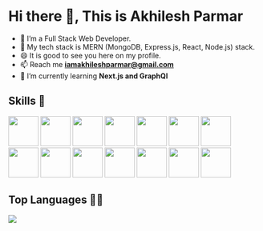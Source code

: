 # Hi there 👋, This is Akhilesh Parmar

- 🔭 I’m a Full Stack Web Developer.
- 🌱 My tech stack is MERN (MongoDB, Express.js, React, Node.js) stack.
- 😄 It is good to see you here on my profile.
- 📫 Reach me **iamakhileshparmar@gmail.com**
- 🌱 I’m currently learning **Next.js and GraphQl**

## Skills 🤖

<div>
<img height="60" width="60" src="https://raw.githubusercontent.com/akhileshparmar/akhileshparmar.github.io/0d0976dfd6a215aff7da54d3b6e03aa08bcd54c3/src/images/html.svg" />
<img height="60" width="60" src="https://raw.githubusercontent.com/akhileshparmar/akhileshparmar.github.io/0d0976dfd6a215aff7da54d3b6e03aa08bcd54c3/src/images/css.svg" />
<img height="60" width="60" src="https://raw.githubusercontent.com/akhileshparmar/akhileshparmar.github.io/0d0976dfd6a215aff7da54d3b6e03aa08bcd54c3/src/images/javascript.svg" />
<img height="60" width="60" src="https://raw.githubusercontent.com/akhileshparmar/akhileshparmar.github.io/0d0976dfd6a215aff7da54d3b6e03aa08bcd54c3/src/images/typescript.svg" />
<img height="60" width="60" src="https://raw.githubusercontent.com/akhileshparmar/akhileshparmar.github.io/0d0976dfd6a215aff7da54d3b6e03aa08bcd54c3/src/images/mongodb.svg" />
<img height="60" width="60" src="https://raw.githubusercontent.com/akhileshparmar/akhileshparmar.github.io/0d0976dfd6a215aff7da54d3b6e03aa08bcd54c3/src/images/expressjs(b).svg" />
<img height="60" width="60" src="https://raw.githubusercontent.com/akhileshparmar/akhileshparmar.github.io/0d0976dfd6a215aff7da54d3b6e03aa08bcd54c3/src/images/reactjs.svg" />
<img height="60" width="60" src="https://raw.githubusercontent.com/akhileshparmar/akhileshparmar.github.io/0d0976dfd6a215aff7da54d3b6e03aa08bcd54c3/src/images/nodejs.svg" />
<img height="60" width="60" src="https://raw.githubusercontent.com/akhileshparmar/akhileshparmar.github.io/0d0976dfd6a215aff7da54d3b6e03aa08bcd54c3/src/images/nextjs(b).svg" />
<img height="60" width="60" src="https://raw.githubusercontent.com/akhileshparmar/akhileshparmar.github.io/0d0976dfd6a215aff7da54d3b6e03aa08bcd54c3/src/images/graphql.svg" />
<img height="60" width="60" src="https://raw.githubusercontent.com/akhileshparmar/akhileshparmar.github.io/0d0976dfd6a215aff7da54d3b6e03aa08bcd54c3/src/images/git.svg" />
<img height="60" width="60" src="https://raw.githubusercontent.com/akhileshparmar/akhileshparmar.github.io/0d0976dfd6a215aff7da54d3b6e03aa08bcd54c3/src/images/redux.svg" />
<img height="60" width="60" src="https://raw.githubusercontent.com/akhileshparmar/akhileshparmar.github.io/0d0976dfd6a215aff7da54d3b6e03aa08bcd54c3/src/images/tailwind.svg" />
<img height="60" width="60" src="https://raw.githubusercontent.com/akhileshparmar/akhileshparmar.github.io/0d0976dfd6a215aff7da54d3b6e03aa08bcd54c3/src/images/bootstrap.svg" />
</div>

## Top Languages 👨‍💻

<img align='center' src='https://github-readme-stats.vercel.app/api/top-langs/?username=akhileshparmar&langs_count=8&layout=compact&show_icons=true&theme=radical'/>
